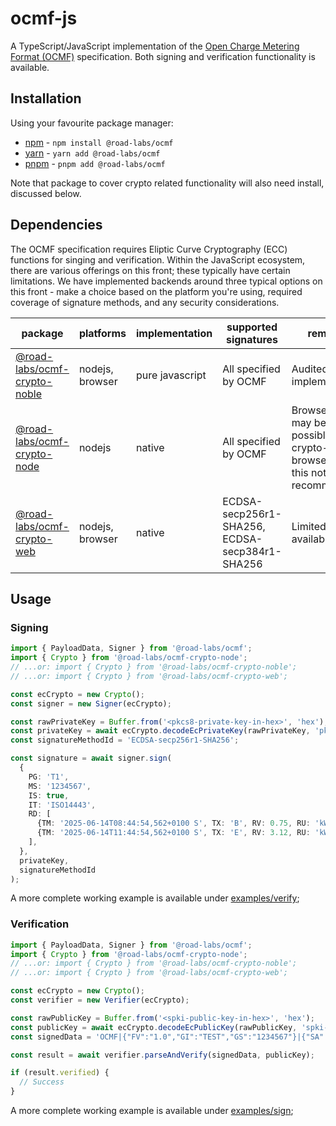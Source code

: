 # ocmf-js

A TypeScript/JavaScript implementation of
the [Open Charge Metering Format (OCMF)](https://github.com/SAFE-eV/OCMF-Open-Charge-Metering-Format) specification.
Both signing and verification functionality is available.

## Installation

Using your favourite package manager:

- [npm](https://docs.npmjs.com/) - `npm install @road-labs/ocmf`
- [yarn](https://yarnpkg.com/)  - `yarn add @road-labs/ocmf`
- [pnpm](https://pnpm.io/) - `pnpm add @road-labs/ocmf`

Note that package to cover crypto related functionality will also need install, discussed below.

## Dependencies

The OCMF specification requires Eliptic Curve Cryptography (ECC) functions for singing and verification. Within the
JavaScript ecosystem, there are various offerings on this front; these typically have certain limitations. We have
implemented backends around three typical options on this front - make a choice based on the platform you're using,
required coverage of signature methods, and any security considerations.

| package                                                      | platforms       | implementation  | supported signatures                           | remarks                                                                     |
|--------------------------------------------------------------|-----------------|-----------------|------------------------------------------------|-----------------------------------------------------------------------------|
| [@road-labs/ocmf-crypto-noble](./packages/ocmf-crypto-noble) | nodejs, browser | pure javascript | All specified by OCMF                          | Audited JS implementation                                                   |
| [@road-labs/ocmf-crypto-node](./packages/ocmf-crypto-node)   | nodejs          | native          | All specified by OCMF                          | Browser use may be possible via crypto-browserify, but this not recommended |
| [@road-labs/ocmf-crypto-web](./packages/ocmf-crypto-web)     | nodejs, browser | native          | ECDSA-secp256r1-SHA256, ECDSA-secp384r1-SHA256 | Limited curves available                                                    |

## Usage

### Signing

```typescript
import { PayloadData, Signer } from '@road-labs/ocmf';
import { Crypto } from '@road-labs/ocmf-crypto-node';
// ...or: import { Crypto } from '@road-labs/ocmf-crypto-noble';
// ...or: import { Crypto } from '@road-labs/ocmf-crypto-web';

const ecCrypto = new Crypto();
const signer = new Signer(ecCrypto);

const rawPrivateKey = Buffer.from('<pkcs8-private-key-in-hex>', 'hex');
const privateKey = await ecCrypto.decodeEcPrivateKey(rawPrivateKey, 'pkcs8-der');
const signatureMethodId = 'ECDSA-secp256r1-SHA256';

const signature = await signer.sign(
  {
    PG: 'T1',
    MS: '1234567',
    IS: true,
    IT: 'ISO14443',
    RD: [
      {TM: '2025-06-14T08:44:54,562+0100 S', TX: 'B', RV: 0.75, RU: 'kWh', ST: 'G'},
      {TM: '2025-06-14T11:44:54,562+0100 S', TX: 'E', RV: 3.12, RU: 'kWh', ST: 'G'},
    ],
  },
  privateKey,
  signatureMethodId
);
```

A more complete working example is available under [examples/verify](./examples/verify);

### Verification

```typescript
import { PayloadData, Signer } from '@road-labs/ocmf';
import { Crypto } from '@road-labs/ocmf-crypto-node';
// ...or: import { Crypto } from '@road-labs/ocmf-crypto-noble';
// ...or: import { Crypto } from '@road-labs/ocmf-crypto-web';

const ecCrypto = new Crypto();
const verifier = new Verifier(ecCrypto);

const rawPublicKey = Buffer.from('<spki-public-key-in-hex>', 'hex');
const publicKey = await ecCrypto.decodeEcPublicKey(rawPublicKey, 'spki-der');
const signedData = 'OCMF|{"FV":"1.0","GI":"TEST","GS":"1234567"}|{"SA":"ECDSA-secp256r1-SHA256","SD":"0102030405"}';

const result = await verifier.parseAndVerify(signedData, publicKey);

if (result.verified) {
  // Success
}
```

A more complete working example is available under [examples/sign](./examples/sign);
